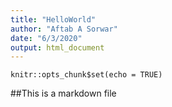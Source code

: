 ```yaml
---
title: "HelloWorld"
author: "Aftab A Sorwar"
date: "6/3/2020"
output: html_document
---
```


```{r setup, include=FALSE}
knitr::opts_chunk$set(echo = TRUE)
```

##This is a markdown file